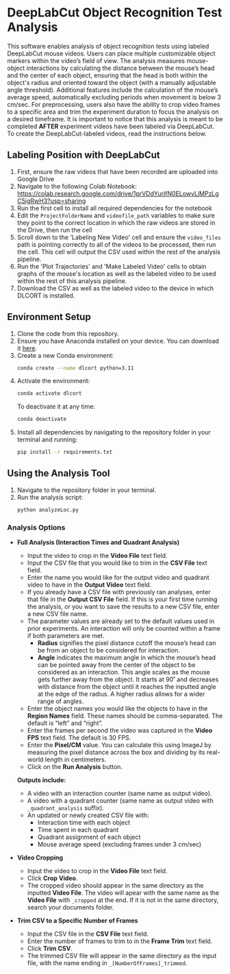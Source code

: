 # DeepLabCut Object Recognition Test Analysis

This software enables analysis of object recognition tests using labeled DeepLabCut mouse videos. Users can place multiple customizable object markers within the video’s field of view. The analysis measures mouse-object interactions by calculating the distance between the mouse’s head and the center of each object, ensuring that the head is both within the object's radius and oriented toward the object (with a manually adjustable angle threshold). Additional features include the calculation of the mouse’s average speed, automatically excluding periods when movement is below 3 cm/sec. For preprocessing, users also have the ability to crop video frames to a specific area and trim the experiment duration to focus the analysis on a desired timeframe. It is important to notice that this analysis is meant to be completed **AFTER** experiment videos have been labeled via DeepLabCut. To create the DeepLabCut-labeled videos, read the instructions below.

## Labeling Position with DeepLabCut

1. First, ensure the raw videos that have been recorded are uploaded into Google Drive  
2. Navigate to the following Colab Notebook: https://colab.research.google.com/drive/1prVDdYurjfN0ELowvLjMPzLgC5igRwH3?usp=sharing  
3. Run the first cell to install all required dependencies for the notebook  
4. Edit the `ProjectFolderName` and `videofile_path` variables to make sure they point to the correct location in which the raw videos are stored in the Drive, then run the cell  
5. Scroll down to the 'Labeling New Video' cell and ensure the `video_files` path is pointing correctly to all of the videos to be processed, then run the cell. This cell will output the CSV used within the rest of the analysis pipeline.  
6. Run the 'Plot Trajectories' and 'Make Labeled Video' cells to obtain graphs of the mouse's location as well as the labeled video to be used within the rest of this analysis pipeline.  
7. Download the CSV as well as the labeled video to the device in which DLCORT is installed.  

## Environment Setup

1. Clone the code from this repository.  
2. Ensure you have Anaconda installed on your device. You can download it [here](https://www.anaconda.com/download/success).  
3. Create a new Conda environment:  
   ```bash
   conda create --name dlcort python=3.11
   ```
4. Activate the environment:  
   ```bash
   conda activate dlcort
   ```
   To deactivate it at any time:  
   ```bash
   conda deactivate
   ```
5. Install all dependencies by navigating to the repository folder in your terminal and running:  
   ```bash
   pip install -r requirements.txt
   ```

## Using the Analysis Tool

1. Navigate to the repository folder in your terminal.  
2. Run the analysis script:  
   ```bash
   python analyzeLoc.py
   ```

### Analysis Options

- **Full Analysis (Interaction Times and Quadrant Analysis)**  
  - Input the video to crop in the **Video File** text field.  
  - Input the CSV file that you would like to trim in the **CSV File** text field.  
  - Enter the name you would like for the output video and quadrant video to have in the **Output Video** text field.  
  - If you already have a CSV file with previously ran analyses, enter that file in the **Output CSV File** field. If this is your first time running the analysis, or you want to save the results to a new CSV file, enter a new CSV file name.  
  - The parameter values are already set to the default values used in prior experiments. An interaction will only be counted within a frame if both parameters are met.  
    - **Radius** signifies the pixel distance cutoff the mouse’s head can be from an object to be considered for interaction.  
    - **Angle** indicates the maximum angle in which the mouse’s head can be pointed away from the center of the object to be considered as an interaction. This angle scales as the mouse gets further away from the object. It starts at 90˚ and decreases with distance from the object until it reaches the inputted angle at the edge of the radius. A higher radius allows for a wider range of angles.  
  - Enter the object names you would like the objects to have in the **Region Names** field. These names should be comma-separated. The default is “left” and “right”.  
  - Enter the frames per second the video was captured in the **Video FPS** text field. The default is 30 FPS.  
  - Enter the **Pixel/CM** value. You can calculate this using ImageJ by measuring the pixel distance across the box and dividing by its real-world length in centimeters.  
  - Click on the **Run Analysis** button.  

  **Outputs include:**  
  - A video with an interaction counter (same name as output video).  
  - A video with a quadrant counter (same name as output video with `_quadrant_analysis` suffix).  
  - An updated or newly created CSV file with:
    - Interaction time with each object  
    - Time spent in each quadrant  
    - Quadrant assignment of each object  
    - Mouse average speed (excluding frames under 3 cm/sec)

- **Video Cropping**  
  - Input the video to crop in the **Video File** text field.  
  - Click **Crop Video**.  
  - The cropped video should appear in the same directory as the inputted **Video File**. The video will apear with the same name as the **Video File** with `_cropped` at the end. If it is not in the same directory, search your documents folder.  

- **Trim CSV to a Specific Number of Frames**  
  - Input the CSV file in the **CSV File** text field.  
  - Enter the number of frames to trim to in the **Frame Trim** text field.  
  - Click **Trim CSV**.  
  - The trimmed CSV file will appear in the same directory as the input file, with the name ending in `_[NumberOfFrames]_trimmed`.
